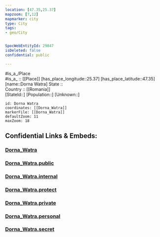 ```yaml
---
location: [47.35,25.37] 
mapzoom: [7,12] 
mapmarker: city 
type: City
tags:
- geo/City


SpocWebEntityId: 29847
isDeleted: false
confidential: public

---
```

#is_a_/Place  
#is_a_ :: [[Place]] 
[has_place_longitude::25.37] 
[has_place_latitude::47.35] 
[name::Dorna Watra] 
State ::  
Country :: [[Romania]]  
[StateId::] 
[Population::] 
[Unknown::] 


```leaflet
id: Dorna Watra
coordinates: [[Dorna_Watra]] 
markerFile: [[Dorna_Watra]] 
defaultZoom: 11 
maxZoom: 18
```


## Confidential Links & Embeds: 

### [Dorna_Watra](/_Standards/Earth/Continent/Europe/Europe~East/Romania/Regions~Romania/Romania~Nord-Est/Suceava/City/Dorna_Watra.md) 

### [Dorna_Watra.public](/_public/Earth/Continent/Europe/Europe~East/Romania/Regions~Romania/Romania~Nord-Est/Suceava/City/Dorna_Watra.public.md) 

### [Dorna_Watra.internal](/_internal/Earth/Continent/Europe/Europe~East/Romania/Regions~Romania/Romania~Nord-Est/Suceava/City/Dorna_Watra.internal.md) 

### [Dorna_Watra.protect](/_protect/Earth/Continent/Europe/Europe~East/Romania/Regions~Romania/Romania~Nord-Est/Suceava/City/Dorna_Watra.protect.md) 

### [Dorna_Watra.private](/_private/Earth/Continent/Europe/Europe~East/Romania/Regions~Romania/Romania~Nord-Est/Suceava/City/Dorna_Watra.private.md) 

### [Dorna_Watra.personal](/_personal/Earth/Continent/Europe/Europe~East/Romania/Regions~Romania/Romania~Nord-Est/Suceava/City/Dorna_Watra.personal.md) 

### [Dorna_Watra.secret](/_secret/Earth/Continent/Europe/Europe~East/Romania/Regions~Romania/Romania~Nord-Est/Suceava/City/Dorna_Watra.secret.md)


